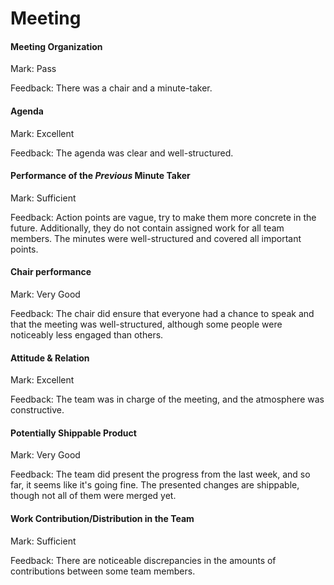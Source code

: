 # Meeting

#### Meeting Organization

Mark: Pass

Feedback: There was a chair and a minute-taker.


#### Agenda

Mark: Excellent

Feedback: The agenda was clear and well-structured.

#### Performance of the *Previous* Minute Taker

Mark: Sufficient

Feedback: Action points are vague, try to make them more concrete in the future. Additionally, they do not contain assigned work for all team members. The minutes were well-structured and covered all important points.


#### Chair performance

Mark: Very Good

Feedback: The chair did ensure that everyone had a chance to speak and that the meeting was well-structured, although some people were noticeably less engaged than others.


#### Attitude & Relation

Mark: Excellent

Feedback: The team was in charge of the meeting, and the atmosphere was constructive.


#### Potentially Shippable Product

Mark: Very Good

Feedback: The team did present the progress from the last week, and so far, it seems like it's going fine. The presented changes are shippable, though not all of them were merged yet.


#### Work Contribution/Distribution in the Team

Mark: Sufficient

Feedback: There are noticeable discrepancies in the amounts of contributions between some team members.
